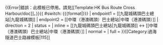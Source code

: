 {{Error|錯誤：此模板已停用。請見[[Template:HK Bus Route Cross Harbour/doc]]。}}{{ #switch: {{{format|}}}
  | endpoint1 = [[九龍城碼頭巴士總站|九龍城碼頭]]
  | endpoint2 = [[中環（港澳碼頭）巴士總站|中環（港澳碼頭）]]
  | direction = 2
  | status =
  | inline = [[九龍城碼頭巴士總站|九龍城碼頭]] ↔ [[中環（港澳碼頭）巴士總站|中環（港澳碼頭）]]
  | normal =
  | full =
}}<noinclude>[[Category:過海隧道巴士路線模板|115]]</noinclude>